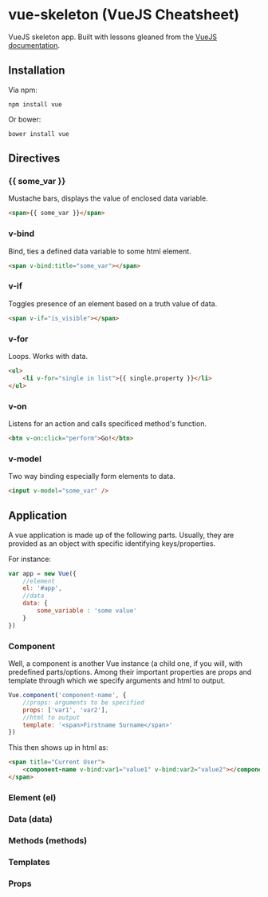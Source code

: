 # vue-skeleton (VueJS Cheatsheet)

VueJS skeleton app. Built with lessons gleaned from the [VueJS documentation](https://vuejs.org/v2/guide).


## Installation

Via npm:

```
npm install vue
```

Or bower:

```
bower install vue
```

## Directives

### {{ some_var }}

Mustache bars, displays the value of enclosed data variable.

```html
<span>{{ some_var }}</span>
```

### v-bind

Bind, ties a defined data variable to some html element.

```html
<span v-bind:title="some_var"></span>
```

### v-if

Toggles presence of an element based on a truth value of data.

```html
<span v-if="is_visible"></span>
```

### v-for

Loops. Works with data.

```html
<ul>
	<li v-for="single in list">{{ single.property }}</li>
</ul>
```

### v-on

Listens for an action and calls specificed method's function.

```html
<btn v-on:click="perform">Go!</btn>
```

### v-model

Two way binding especially form elements to data.

```html
<input v-model="some_var" />
```

## Application

A vue application is made up of the following parts. Usually, they are provided as an object with specific identifying keys/properties. 

For instance:

```javascript
var app = new Vue({
	//element
	el: '#app',
	//data
	data: {
		some_variable : 'some value'
	}
})
```

### Component

Well, a component is another Vue instance (a child one, if you will, with predefined parts/options. Among their important properties are props and template through which we specify arguments and html to output.

```javascript
Vue.component('component-name', {
	//props: arguments to be specified
	props: ['var1', 'var2'],
	//html to output
  	template: '<span>Firstname Surname</span>'
})
```

This then shows up in html as:

```html
<span title="Current User">
	<component-name v-bind:var1="value1" v-bind:var2="value2"></component-name>
</span>
```

### Element (el)

### Data (data)

### Methods (methods)

### Templates

### Props
